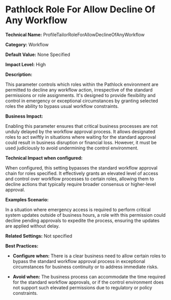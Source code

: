 # Pathlock Role For Allow Decline Of Any Workflow

**Technical Name:** ProfileTailorRoleForAllowDeclineOfAnyWorkflow

**Category:** Workflow

**Default Value:** None Specified

**Impact Level:** High

**Description:**

This parameter controls which roles within the Pathlock environment are permitted to decline any workflow action, irrespective of the standard permissions or role assignments. It's designed to provide flexibility and control in emergency or exceptional circumstances by granting selected roles the ability to bypass usual workflow constraints. 

**Business Impact:**

Enabling this parameter ensures that critical business processes are not unduly delayed by the workflow approval process. It allows designated roles to act swiftly in situations where waiting for the standard approval could result in business disruption or financial loss. However, it must be used judiciously to avoid undermining the control environment.

**Technical Impact when configured:**

When configured, this setting bypasses the standard workflow approval chain for roles specified. It effectively grants an elevated level of access and control over workflow processes to certain roles, allowing them to decline actions that typically require broader consensus or higher-level approval.

**Examples Scenario:**

In a situation where emergency access is required to perform critical system updates outside of business hours, a role with this permission could decline pending approvals to expedite the process, ensuring the updates are applied without delay.

**Related Settings:** Not specified

**Best Practices:** 

- **Configure when:** There is a clear business need to allow certain roles to bypass the standard workflow approval process in exceptional circumstances for business continuity or to address immediate risks.
  
- **Avoid when:** The business process can accommodate the time required for the standard workflow approvals, or if the control environment does not support such elevated permissions due to regulatory or policy constraints.